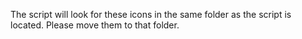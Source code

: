 The script will look for these icons in the same folder as the script is located. Please move them to that folder.
